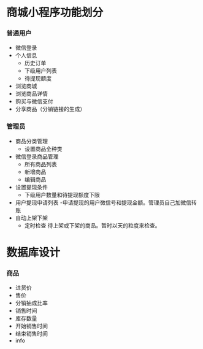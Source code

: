 # 商城小程序功能划分

### 普通用户

- 微信登录
- 个人信息
  - 历史订单
  - 下级用户列表
  - 待提现额度
- 浏览商城
- 浏览商品详情
- 购买与微信支付
- 分享商品（分销链接的生成）

### 管理员
- 商品分类管理
  - 设置商品全种类
- 微信登录商品管理
  - 所有商品列表
  - 新增商品
  - 编辑商品
- 设置提现条件
  - 下级用户数量和待提现额度下限
- 用户提现申请列表
  -申请提现的用户微信号和提现金额。管理员自己加微信转账
- 自动上架下架
  - 定时检查 待上架或下架的商品。暂时以天的粒度来检查。

# 数据库设计
### 商品
- 进货价
- 售价
- 分销抽成比率
- 销售时间
- 库存数量
- 开始销售时间
- 结束销售时间
- info



